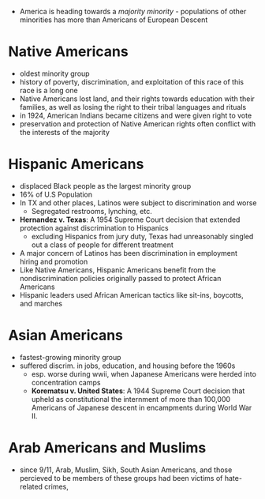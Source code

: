 - America is heading towards a *majority minority* - populations of other minorities has more than Americans of European Descent

# Native Americans
- oldest minority group
- history of poverty, discrimination, and exploitation of this race of this race is a long one
- Native Americans lost land, and their rights towards education with their families, as well as losing the right to their tribal languages and rituals
- in 1924, American Indians became citizens and were given right to vote
- preservation and protection of Native American rights often conflict with the interests of the majority

# Hispanic Americans
 - displaced Black people as the largest minority group
 - 16% of U.S Population
 - In TX and other places, Latinos were subject to discrimination and worse
	 - Segregated restrooms, lynching, etc.
- **Hernandez v. Texas**: A 1954 Supreme Court decision that extended protection against discrimination to Hispanics
	- excluding Hispanics from jury duty, Texas had unreasonably singled out a class of people for different treatment
- A major concern of Latinos has been discrimination in employment hiring and promotion
- Like Native Americans, Hispanic Americans benefit from the nondiscrimination policies originally passed to protect African Americans
- Hispanic leaders used African American tactics like sit-ins, boycotts, and marches

# Asian Americans
- fastest-growing minority group
- suffered discrim. in jobs, education, and housing before the 1960s
	- esp. worse during wwii, when Japanese Americans were herded into concentration camps
	- **Korematsu v. United States**: A 1944 Supreme Court decision that upheld as constitutional the internment of more than 100,000 Americans of Japanese descent in encampments during World War II.

# Arab Americans and Muslims
- since 9/11, Arab, Muslim, Sikh, South Asian Americans, and those percieved to be members of these groups had been victims of hate-related crimes, 